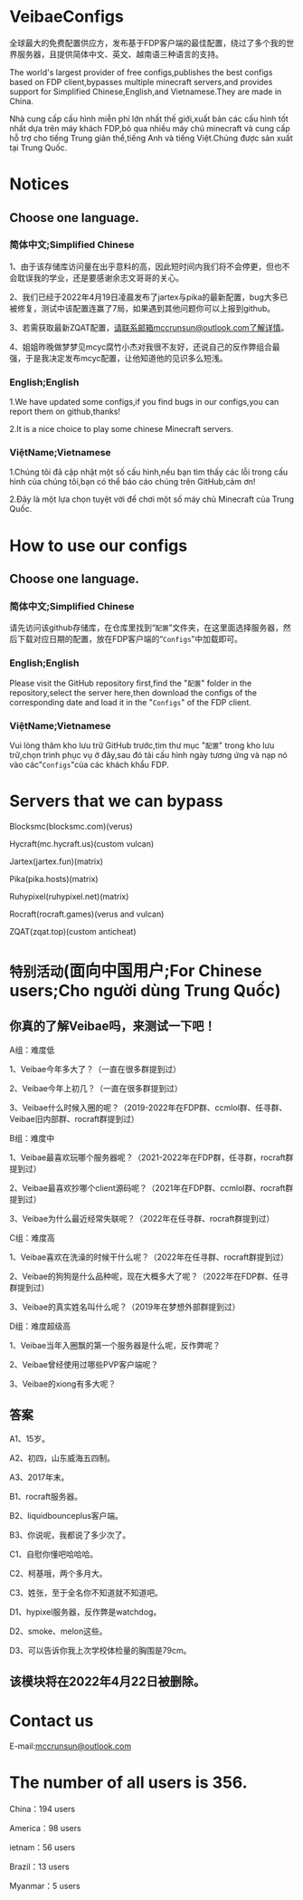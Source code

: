 VeibaeConfigs
=
全球最大的免费配置供应方，发布基于FDP客户端的最佳配置，绕过了多个我的世界服务器，且提供简体中文、英文、越南语三种语言的支持。

The world's largest provider of free configs,publishes the best configs based on FDP client,bypasses multiple minecraft servers,and provides support for Simplified Chinese,English,and Vietnamese.They are made in China.

Nhà cung cấp cấu hình miễn phí lớn nhất thế giới,xuất bản các cấu hình tốt nhất dựa trên máy khách FDP,bỏ qua nhiều máy chủ minecraft và cung cấp hỗ trợ cho tiếng Trung giản thể,tiếng Anh và tiếng Việt.Chúng được sản xuất tại Trung Quốc.

# Notices
## Choose one language.
### 简体中文;Simplified Chinese
1、由于该存储库访问量在出乎意料的高，因此短时间内我们将不会停更，但也不会耽误我的学业，还是要感谢余志文哥哥的关心。

2、我们已经于2022年4月19日凌晨发布了jartex与pika的最新配置，bug大多已被修复，测试中该配置连赢了7局，如果遇到其他问题你可以上报到github。

3、若需获取最新ZQAT配置，请联系邮箱mccrunsun@outlook.com了解详情。

4、姐姐昨晚做梦梦见mcyc腐竹小杰对我很不友好，还说自己的反作弊组合最强，于是我决定发布mcyc配置，让他知道他的见识多么短浅。

### English;English
1.We have updated some configs,if you find bugs in our configs,you can report them on github,thanks!

2.It is a nice choice to play some chinese Minecraft servers.

### ViệtName;Vietnamese
1.Chúng tôi đã cập nhật một số cấu hình,nếu bạn tìm thấy các lỗi trong cấu hình của chúng tôi,bạn có thể báo cáo chúng trên GitHub,cảm ơn!

2.Đây là một lựa chọn tuyệt vời để chơi một số máy chủ Minecraft của Trung Quốc.

# How to use our configs

## Choose one language.

### 简体中文;Simplified Chinese
请先访问该github存储库，在仓库里找到“`配置`”文件夹，在这里面选择服务器，然后下载对应日期的配置，放在FDP客户端的“`Configs`”中加载即可。

### English;English
Please visit the GitHub repository first,find the "`配置`" folder in the repository,select the server here,then download the configs of the corresponding date and load it in the "`Configs`" of the FDP client.

### ViệtName;Vietnamese
Vui lòng thăm kho lưu trữ GitHub trước,tìm thư mục "`配置`" trong kho lưu trữ,chọn trình phục vụ ở đây,sau đó tải cấu hình ngày tương ứng và nạp nó vào các"`Configs`"của các khách khẩu FDP.

# Servers that we can bypass
Blocksmc(blocksmc.com)(verus)

Hycraft(mc.hycraft.us)(custom vulcan)

Jartex(jartex.fun)(matrix)

Pika(pika.hosts)(matrix)

Ruhypixel(ruhypixel.net)(matrix)

Rocraft(rocraft.games)(verus and vulcan)

ZQAT(zqat.top)(custom anticheat)

# `特别活动`(面向中国用户;For Chinese users;Cho người dùng Trung Quốc)
## 你真的了解Veibae吗，来测试一下吧！

A组：难度低

1、Veibae今年多大了？（一直在很多群提到过）

2、Veibae今年上初几？（一直在很多群提到过）

3、Veibae什么时候入圈的呢？（2019-2022年在FDP群、ccmlol群、任寻群、Veibae旧内部群、rocraft群提到过）

B组：难度中

1、Veibae最喜欢玩哪个服务器呢？（2021-2022年在FDP群，任寻群，rocraft群提到过）

2、Veibae最喜欢抄哪个client源码呢？（2021年在FDP群、ccmlol群、rocraft群提到过）

3、Veibae为什么最近经常失联呢？（2022年在任寻群、rocraft群提到过）

C组：难度高

1、Veibae喜欢在洗澡的时候干什么呢？（2022年在任寻群、rocraft群提到过）

2、Veibae的狗狗是什么品种呢，现在大概多大了呢？（2022年在FDP群、任寻群提到过）

3、Veibae的真实姓名叫什么呢？（2019年在梦想外部群提到过）

D组：难度超级高

1、Veibae当年入圈飘的第一个服务器是什么呢，反作弊呢？

2、Veibae曾经使用过哪些PVP客户端呢？

3、Veibae的xiong有多大呢？

## 答案

A1、15岁。

A2、初四，山东威海五四制。

A3、2017年末。

B1、rocraft服务器。

B2、liquidbounceplus客户端。

B3、你说呢，我都说了多少次了。

C1、自慰你懂吧哈哈哈。

C2、柯基哦，两个多月大。

C3、姓张，至于全名你不知道就不知道吧。

D1、hypixel服务器，反作弊是watchdog。

D2、smoke、melon这些。

D3、可以告诉你我上次学校体检量的胸围是79cm。

## 该模块将在2022年4月22日被删除。

# Contact us
E-mail:mccrunsun@outlook.com

# The number of all users is 356.
China：194 users

America：98 users

ietnam：56 users

Brazil：13 users

Myanmar：5 users
